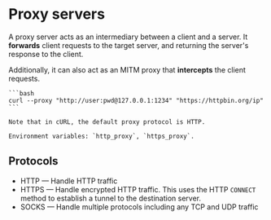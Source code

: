 # Proxy servers

A proxy server acts as an intermediary between a client and a server. It **forwards** client requests to the target server, and returning the server's response to the client.

Additionally, it can also act as an MITM proxy that **intercepts** the client requests.

~~~admonish example
```bash
curl --proxy "http://user:pwd@127.0.0.1:1234" "https://httpbin.org/ip"
```

Note that in cURL, the default proxy protocol is HTTP.

Environment variables: `http_proxy`, `https_proxy`.
~~~

## Protocols
* HTTP — Handle HTTP traffic
* HTTPS — Handle encrypted HTTP traffic. This uses the HTTP `CONNECT` method to establish a tunnel to the destination server.
* SOCKS — Handle multiple protocols including any TCP and UDP traffic
